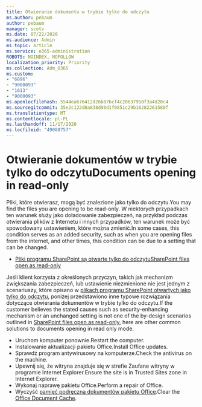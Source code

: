 ```yaml
---
title: Otwieranie dokumentu w trybie tylko do odczytu
ms.author: pebaum
author: pebaum
manager: scotv
ms.date: 07/22/2020
ms.audience: Admin
ms.topic: article
ms.service: o365-administration
ROBOTS: NOINDEX, NOFOLLOW
localization_priority: Priority
ms.collection: Adm_O365
ms.custom:
- "6896"
- "9000093"
- "1613"
- "9000093"
ms.openlocfilehash: 5544ea676412d26b87bcf4c20637910f3a4d20c4
ms.sourcegitcommit: 35e2c122d8a838d98d1f0851c29b16282261580f
ms.translationtype: MT
ms.contentlocale: pl-PL
ms.lasthandoff: 11/17/2020
ms.locfileid: "49088757"
---
```

# <a name="documents-opening-in-read-only"></a><span data-ttu-id="37187-102">Otwieranie dokumentów w trybie tylko do odczytu</span><span class="sxs-lookup"><span data-stu-id="37187-102">Documents opening in read-only</span></span>

<span data-ttu-id="37187-103">Pliki, które otwierasz, mogą być znalezione jako tylko do odczytu.</span><span class="sxs-lookup"><span data-stu-id="37187-103">You may find the files you are opening to be read-only.</span></span> <span data-ttu-id="37187-104">W niektórych przypadkach ten warunek służy jako doładowanie zabezpieczeń, na przykład podczas otwierania plików z Internetu i innych przypadków, ten warunek może być spowodowany ustawieniem, które można zmienić.</span><span class="sxs-lookup"><span data-stu-id="37187-104">In some cases, this condition serves as an added security, such as when you are opening files from the internet, and other times, this condition can be due to a setting that can be changed.</span></span>

- [<span data-ttu-id="37187-105">Pliki programu SharePoint są otwarte tylko do odczytu</span><span class="sxs-lookup"><span data-stu-id="37187-105">SharePoint files open as read-only</span></span>](https://docs.microsoft.com/sharepoint/troubleshoot/lists-and-libraries/files-open-as-read-only-and-cannot-check-in-or-out)

<span data-ttu-id="37187-106">Jeśli klient korzysta z określonych przyczyn, takich jak mechanizm zwiększania zabezpieczeń, lub ustawienie niezmienione nie jest jednym z scenariuszy, które opisano w [plikach programu SharePoint otwartych jako tylko do odczytu](https://docs.microsoft.com/sharepoint/troubleshoot/lists-and-libraries/files-open-as-read-only-and-cannot-check-in-or-out), poniżej przedstawiono inne typowe rozwiązania dotyczące otwierania dokumentów w trybie tylko do odczytu.</span><span class="sxs-lookup"><span data-stu-id="37187-106">If the customer believes the stated causes such as security-enhancing mechanism or an unchanged setting is not one of the by-design scenarios outlined in [SharePoint files open as read-only](https://docs.microsoft.com/sharepoint/troubleshoot/lists-and-libraries/files-open-as-read-only-and-cannot-check-in-or-out), here are other common solutions to documents opening in read only mode.</span></span>

- <span data-ttu-id="37187-107">Uruchom komputer ponownie.</span><span class="sxs-lookup"><span data-stu-id="37187-107">Restart the computer.</span></span>
- <span data-ttu-id="37187-108">Instalowanie aktualizacji pakietu Office.</span><span class="sxs-lookup"><span data-stu-id="37187-108">Install Office updates.</span></span>
- <span data-ttu-id="37187-109">Sprawdź program antywirusowy na komputerze.</span><span class="sxs-lookup"><span data-stu-id="37187-109">Check the antivirus on the machine.</span></span>
- <span data-ttu-id="37187-110">Upewnij się, że witryna znajduje się w strefie Zaufane witryny w programie Internet Explorer.</span><span class="sxs-lookup"><span data-stu-id="37187-110">Ensure the site is in Trusted Sites zone in Internet Explorer.</span></span>
- <span data-ttu-id="37187-111">Wykonaj naprawę pakietu Office.</span><span class="sxs-lookup"><span data-stu-id="37187-111">Perform a repair of Office.</span></span>
- <span data-ttu-id="37187-112">Wyczyść [pamięć podręczną dokumentów pakietu Office](https://support.microsoft.com/office/delete-your-office-document-cache-b1d3765e-d71b-4bb8-99ca-acd22c42995d?ui=en-us&rs=en-us&ad=us).</span><span class="sxs-lookup"><span data-stu-id="37187-112">Clear the [Office Document Cache](https://support.microsoft.com/office/delete-your-office-document-cache-b1d3765e-d71b-4bb8-99ca-acd22c42995d?ui=en-us&rs=en-us&ad=us).</span></span>

